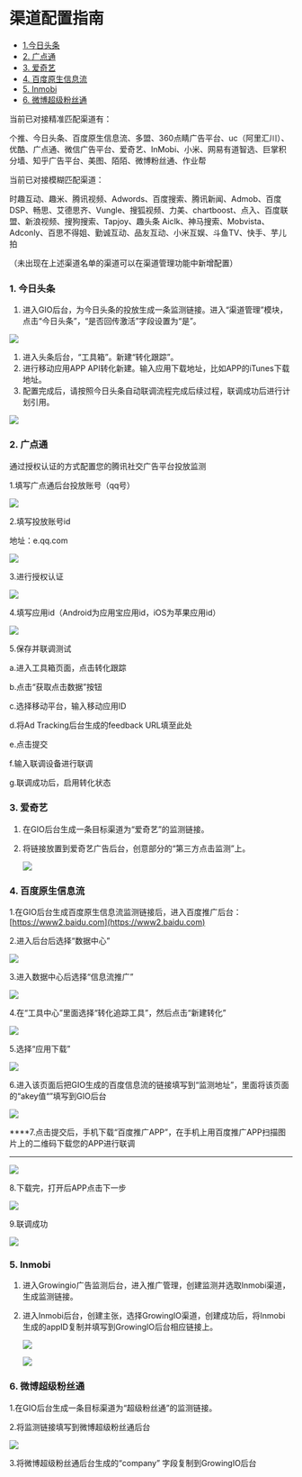 # 渠道配置指南

* [1.今日头条](channel-config-manual.md#31)
* [2. 广点通](channel-config-manual.md#32)
* [3. 爱奇艺](channel-config-manual.md#33)
* [4. 百度原生信息流](channel-config-manual.md#34)
* [5. Inmobi](channel-config-manual.md#35)
* [6. 微博超级粉丝通](channel-config-manual.md#36)

当前已对接精准匹配渠道有：

个推、今日头条、百度原生信息流、多盟、360点睛广告平台、uc（阿里汇川）、优酷、广点通、微信广告平台、爱奇艺、InMobi、小米、网易有道智选、巨掌积分墙、知乎广告平台、美图、陌陌、微博粉丝通、作业帮

当前已对接模糊匹配渠道：

时趣互动、趣米、腾讯视频、Adwords、百度搜索、腾讯新闻、Admob、百度DSP、畅思、艾德思齐、Vungle、搜狐视频、力美、chartboost、点入、百度联盟、新浪视频、搜狗搜索、Tapjoy、趣头条 Aiclk、神马搜索、Mobvista、Adconly、百思不得姐、勤诚互动、品友互动、小米互娱、斗鱼TV、快手、芋儿拍

（未出现在上述渠道名单的渠道可以在渠道管理功能中新增配置）

### 1. 今日头条 <a id="31"></a>

1. 进入GIO后台，为今日头条的投放生成一条监测链接。进入“渠道管理”模块，点击“今日头条”，“是否回传激活”字段设置为“是”。

![](https://docs.growingio.com/.gitbook/assets/9.png)

1. 进入头条后台，“工具箱”。新建“转化跟踪”。
2. 进行移动应用APP API转化新建。输入应用下载地址，比如APP的iTunes下载地址。
3. 配置完成后，请按照今日头条自动联调流程完成后续过程，联调成功后进行计划引用。

![](https://docs.growingio.com/.gitbook/assets/10%20%281%29.png)

### 2. 广点通 <a id="32"></a>

通过授权认证的方式配置您的腾讯社交广告平台投放监测

1.填写广点通后台投放账号（qq号）

![](https://lh6.googleusercontent.com/312MVunewEmtEUatmLR76HGph02_LIaBDdtLOA0iBes9qrBu2FNtPDRbGZTkkl7wChkhGizzFli808XrRC8BDrFDk0zA8I7la0nyVQOnSHqocI6vdlMteILChnqPv0KwKauuPN0X)

2.填写投放账号id

地址：e.qq.com

![](https://lh5.googleusercontent.com/oL32LztcZoCk31uMuUlkdds_hZ0YUbSgw_KmZv34SXwmpjfKoEeITUwYRtKy9M7tBVCTS2VKpEtf3qBB1q9Zt1xDW5vnhYWEyWdV_TgUhWoPth7U6EV_O0BvRhjbO6nAAqJsvHb9)

3.进行授权认证

![](https://lh6.googleusercontent.com/S85gFId4JYGU9sjj0hZxbQfa1zXSnMB-heWUXTzEqPpLZV54XOdto2MuED6Z9EpTdlYoXcAi5q1zbaP-oEBysbrZdmnTvJ__qqO9G5rl007EKtWGID-XT_j-0aL_asPMbVaDy0VM)

4.填写应用id（Android为应用宝应用id，iOS为苹果应用id）

![](https://lh4.googleusercontent.com/Tl24U_It8aDyQXnQ7eed_acMzI8M0A-j53y1Gg9yWMVCEDet6PS9XLhqKNaUupmjHfM55nOT-kam-RCT3VnrTawF-CBFcqD7AhjYGxDS-D3A_NrrcepVqt8QoFq9SYClxTBfCz6z)

5.保存并联调测试

a.进入工具箱页面，点击转化跟踪

b.点击“获取点击数据”按钮

c.选择移动平台，输入移动应用ID

d.将Ad Tracking后台生成的feedback URL填至此处

e.点击提交

f.输入联调设备进行联调

g.联调成功后，启用转化状态

### 3. 爱奇艺 <a id="33"></a>

1. 在GIO后台生成一条目标渠道为“爱奇艺”的监测链接。
2. 将链接放置到爱奇艺广告后台，创意部分的“第三方点击监测”上。

   ![](https://docs.growingio.com/.gitbook/assets/13.png)

### 4. 百度原生信息流 <a id="34"></a>

1.在GIO后台生成百度原生信息流监测链接后，进入百度推广后台：[https://www2.baidu.com](https://www2.baidu.com)

 2.进入后台后选择“数据中心”

![](https://lh3.googleusercontent.com/dsTdgXzFovIzhb04vFZ9rSeaelw9jg0r2YyY-MtsqyGgHeDsdwlibxRI93GxQwqZ83Wm8TNqsiVoo_JPSszLzv9DJV1Gz_385JsNxPfeyOTjJSslQmdchcVzr7nH7ilBDWUp7xAu)

3.进入数据中心后选择“信息流推广”

![](https://lh4.googleusercontent.com/5L1SLuNv_2_bPMvl-Y4Lg7GTci6ANhxI6B718creLjn1kiA04_iLTsrZvDyvn-C2fuGmU8fG12VTd5wz5eTPr_A18XZPC1i9wsogeHL5m9bkDHDwq99Y5WvdrtbHmNIHCpMzBCnw)

4.在“工具中心”里面选择“转化追踪工具”，然后点击“新建转化”

![](https://lh6.googleusercontent.com/wKAwoZHxzJhE8NfpHQUj56Q8dRoj37veZ2--0ocpyVyguHeqV5xuPpZ_lSrkMWxOKW4u6tE0LwjNLo1IH6uiCuowfv43SkvD8aDo3hDLXbfWYZ5ilL8BCIfy1lc6xleUq-QqQsTp)

5.选择“应用下载”

![](https://lh3.googleusercontent.com/_a3YZ2dJmlO0XF0mcNOQJbbuKHtnGR4O4A15hA4Ax9E20XlDx33vOmcT1-cdJJMdKkfh2cIWv2TTvcyUO1gJDOxBoZDgpnpDd7KXlrhvn9HYH_meWpEvEGzG3RFssO8jn4gDf9H-)

6.进入该页面后把GIO生成的百度信息流的链接填写到“监测地址”，里面将该页面的“akey值“”填写到GIO后台

![](https://lh4.googleusercontent.com/BPw7FK9ZncOKikNRx0LgGTIr8s47LajFyhJIz-1JFla0si7gkCnbQh5cI7IoMp77iFzk8lMZBezemMxHdFbuOYMja9XmOcr9Da7_HpdZweJTVNL_PWykTIxMH7bfmcOhxspGoNX_)

  
****7.点击提交后，手机下载“百度推广APP”，在手机上用百度推广APP扫描图片上的二维码下载您的APP进行联调  
****

![](https://lh4.googleusercontent.com/VeFB9NEP6JONFsYkKywu1jBS6KvezE6kicHNbypEg207y5vzm52hAmNtnKi0v2uwC55e_vYEwh9qH4p3bk77KGSCBiP9jmy9p9C6WIiQwTKct7AYc5zC5yKNsYE0QoXfo5iOU4iM)



8.下载完，打开后APP点击下一步

![](https://lh3.googleusercontent.com/HmHwrY9L7aEx7C2IpQpztIL_Kkx22x-lcmptJHSaCGq5EFetQm6tq6cx1n4LouzNxgUM_RkHiViEfFQxZbVwP1iVdT8SuuWwZzBRHYF-fOsdqAwKe4oIIxBMcbSJOkcg5HmHRO8q)

9.联调成功

![](https://lh6.googleusercontent.com/79d5flDHKw0Lswcc56fC2pyDfX2UNbc-k1PfRAHgr9NFVLQ3wazVkeWpebBAwCCVaRHUqJvnHj75KbtAmSXFuc35D2ao1q_CAHYvItmjhADu14lWouTfORjGQWvEIKZkaaeystCo)

### 5. Inmobi <a id="35"></a>

1. 进入Growingio广告监测后台，进入推广管理，创建监测并选取Inmobi渠道，生成监测链接。
2. 进入Inmobi后台，创建主张，选择GrowingIO渠道，创建成功后，将Inmobi生成的appID复制并填写到GrowingIO后台相应链接上。

   ![](https://docs.growingio.com/.gitbook/assets/inmobi1.png)

   ![](https://docs.growingio.com/.gitbook/assets/inmobi2.png)

### 6. 微博超级粉丝通 <a id="36"></a>

1.在GIO后台生成一条目标渠道为“超级粉丝通”的监测链接。

2.将监测链接填写到微博超级粉丝通后台

![](https://docs.growingio.com/.gitbook/assets/%E8%B6%85%E7%BA%A7%E7%B2%89%E4%B8%9D%E9%80%9A1.png)

3.将微博超级粉丝通后台生成的“company” 字段复制到GrowingIO后台

### 

